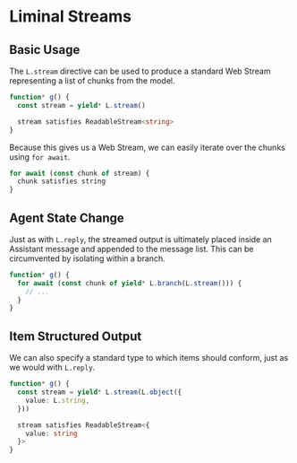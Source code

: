 # Liminal Streams

## Basic Usage

The `L.stream` directive can be used to produce a standard Web Stream
representing a list of chunks from the model.

```ts
function* g() {
  const stream = yield* L.stream()

  stream satisfies ReadableStream<string>
}
```

Because this gives us a Web Stream, we can easily iterate over the chunks using
`for await`.

```ts
for await (const chunk of stream) {
  chunk satisfies string
}
```

## Agent State Change

Just as with `L.reply`, the streamed output is ultimately placed inside an
Assistant message and appended to the message list. This can be circumvented by
isolating within a branch.

```ts
function* g() {
  for await (const chunk of yield* L.branch(L.stream())) {
    // ...
  }
}
```

## Item Structured Output

We can also specify a standard type to which items should conform, just as we
would with `L.reply`.

```ts
function* g() {
  const stream = yield* L.stream(L.object({
    value: L.string,
  }))

  stream satisfies ReadableStream<{
    value: string
  }>
}
```
